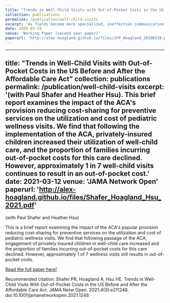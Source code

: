 ```yaml
---
title: "Trends in Well-Child Visits with Out-of-Pocket Costs in the US Before and After the Affordable Care Act"
collection: publications
permalink: /publication/well-child-visits
excerpt: 'As fields become more specialized, ineffective communication between innovators and practitioners can slow the diffusion of ideas. This paper examines the impact of continuing education in eating disorder treatment, comparing the take-up of (i) tangible innovations (psychopharmacology) and (ii) intangible innovations (psychotherapy) following professional conferences. I use a novel extension of an estimator proposed by Calvi, Lewbel, and Tommasi (2019) in an event study setting to overcome data limitations. I find very small responses among therapists for both kinds of innovations, suggesting that continuing medical education is not an important channel for treatment diffusion.'
date: 2020-03-19
venue: 'Working Paper (second year paper)'
paperurl: 'http://alex-hoagland.github.io/files/2YP_Hoagland_20200319.pdf'
---
```

---
title: "Trends in Well-Child Visits with Out-of-Pocket Costs in the US Before and After the Affordable Care Act"
collection: publications
permalink: /publication/well-child-visits
excerpt: '(with Paul Shafer and Heather Hsu). This brief report examines the impact of the ACA's provision reducing cost-sharing for preventive services on the utilization and cost of pediatric wellness visits. We find that following the implementation of the ACA, privately-insured children increased their utilization of well-child care, and the proportion of families incurring out-of-pocket costs for this care declined. However, approximately 1 in 7 well-child visits continues to result in an out-of-pocket cost.'
date: 2021-03-12
venue: 'JAMA Network Open'
paperurl: 'http://alex-hoagland.github.io/files/Shafer_Hoagland_Hsu_2021.pdf'
---

(with Paul Shafer and Heather Hsu) 

This is a brief report examining the impact of the ACA's popular provision reducing cost-sharing for preventive services on the utilization and cost of pediatric wellness visits. We find that following passage of the ACA, engagement of privately insured children in well-child care increased
and the proportion of families incurring out-of-pocket costs for this care declined. However, approximately 1 of 7 wellness visits still results in out-of-pocket costs.

[Read the full paper here!](http://alex-hoagland.github.io/files/Shafer_Hoagland_Hsu_2021.pdf)

Recommended citation: Shafer PR, Hoagland A, Hsu HE. Trends in Well-Child Visits With Out-of-Pocket Costs in the US Before and After the Affordable Care Act. JAMA Netw Open. 2021;4(3):e211248. doi:10.1001/jamanetworkopen.2021.1248
